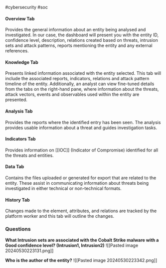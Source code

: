 #cybersecurity #soc 

#### Overview Tab
Provides the general information about an entity being analysed and investigated. In our case, the dashboard will present you with the entity ID, confidence level, description, relations created based on threats, intrusion sets and attack patterns, reports mentioning the entity and any external references.

#### Knowledge Tab
Presents linked information associated with the entity selected. This tab will include the associated reports, indicators, relations and attack pattern timeline of the entity. Additionally, an analyst can view fine-tuned details from the tabs on the right-hand pane, where information about the threats, attack vectors, events and observables used within the entity are presented.

#### Analysis Tab
Provides the reports where the identified entry has been seen. The analysis provides usable information about a threat and guides investigation tasks.

#### Indicators Tab
Provides information on [[IOC]] (Indicator of Compromise) identified for all the threats and entities.

#### Data Tab
Contains the files uploaded or generated for export that are related to the entity. These assist in communicating information about threats being investigated in either technical or non-technical formats.

#### History Tab
Changes made to the element, attributes, and relations are tracked by the platform worker and this tab will outline the changes.

### Questions
**What Intrusion sets are associated with the Cobalt Strike malware with a Good confidence level? (Intrusion1, Intrusion2)**
![[Pasted image 20240530223131.png]]

**Who is the author of the entity?**
![[Pasted image 20240530223342.png]]
